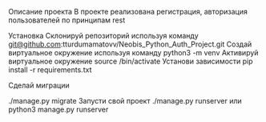 Описание проекта
В проекте реализована регистрация, авторизация пользователей по принципам rest

Установка
Склонируй репозиторий используя команду
git@github.com:tturdumamatovv/Neobis_Python_Auth_Project.git
Создай виртуальное окружение используя команду
python3 -m venv <name of your environment> 
Активируй виртуальное окружение
source <name of your environment>/bin/activate 
Установи зависимости
pip install -r requirements.txt 

Сделай миграции

  ./manage.py migrate
Запусти свой проект
./manage.py runserver 
или
 python3 manage.py runserver 

